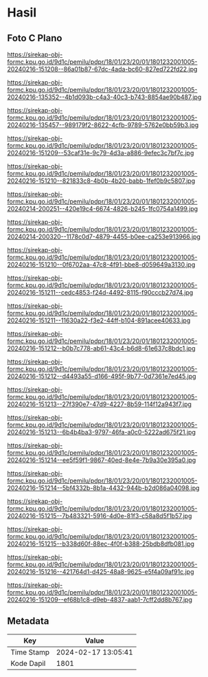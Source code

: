 # Hasil

## Foto C Plano

https://sirekap-obj-formc.kpu.go.id/9d1c/pemilu/pdpr/18/01/23/20/01/1801232001005-20240216-151208--86a01b87-67dc-4ada-bc60-827ed722fd22.jpg

https://sirekap-obj-formc.kpu.go.id/9d1c/pemilu/pdpr/18/01/23/20/01/1801232001005-20240216-135352--4b1d093b-c4a3-40c3-b743-8854ae90b487.jpg

https://sirekap-obj-formc.kpu.go.id/9d1c/pemilu/pdpr/18/01/23/20/01/1801232001005-20240216-135457--989179f2-8622-4cfb-9789-5762e0bb59b3.jpg

https://sirekap-obj-formc.kpu.go.id/9d1c/pemilu/pdpr/18/01/23/20/01/1801232001005-20240216-151209--53caf31e-9c79-4d3a-a886-9efec3c7bf7c.jpg

https://sirekap-obj-formc.kpu.go.id/9d1c/pemilu/pdpr/18/01/23/20/01/1801232001005-20240216-151210--821833c8-4b0b-4b20-babb-1fef0b9c5807.jpg

https://sirekap-obj-formc.kpu.go.id/9d1c/pemilu/pdpr/18/01/23/20/01/1801232001005-20240214-200251--420e19c4-6674-4826-b245-1fc0754a1499.jpg

https://sirekap-obj-formc.kpu.go.id/9d1c/pemilu/pdpr/18/01/23/20/01/1801232001005-20240214-200320--1178c0d7-4879-4455-b0ee-ca253e913966.jpg

https://sirekap-obj-formc.kpu.go.id/9d1c/pemilu/pdpr/18/01/23/20/01/1801232001005-20240216-151210--0f6702aa-47c8-4f91-bbe8-d059649a3130.jpg

https://sirekap-obj-formc.kpu.go.id/9d1c/pemilu/pdpr/18/01/23/20/01/1801232001005-20240216-151211--cedc4853-f24d-4492-8115-f90cccb27d74.jpg

https://sirekap-obj-formc.kpu.go.id/9d1c/pemilu/pdpr/18/01/23/20/01/1801232001005-20240216-151211--11630a22-f3e2-44ff-b104-891acee40633.jpg

https://sirekap-obj-formc.kpu.go.id/9d1c/pemilu/pdpr/18/01/23/20/01/1801232001005-20240216-151212--b0b7c778-ab61-43c4-b6d8-61e637c8bdc1.jpg

https://sirekap-obj-formc.kpu.go.id/9d1c/pemilu/pdpr/18/01/23/20/01/1801232001005-20240216-151212--d4493a55-d166-495f-9b77-0d7361e7ed45.jpg

https://sirekap-obj-formc.kpu.go.id/9d1c/pemilu/pdpr/18/01/23/20/01/1801232001005-20240216-151213--27f390e7-47d9-4227-8b59-114f12a943f7.jpg

https://sirekap-obj-formc.kpu.go.id/9d1c/pemilu/pdpr/18/01/23/20/01/1801232001005-20240216-151213--6b4b4ba3-9797-46fa-a0c0-5222ad675f21.jpg

https://sirekap-obj-formc.kpu.go.id/9d1c/pemilu/pdpr/18/01/23/20/01/1801232001005-20240216-151214--ee5f59f1-9867-40ed-8e4e-7b9a30e395a0.jpg

https://sirekap-obj-formc.kpu.go.id/9d1c/pemilu/pdpr/18/01/23/20/01/1801232001005-20240216-151214--5bf4332b-8b1a-4432-944b-b2d086a04098.jpg

https://sirekap-obj-formc.kpu.go.id/9d1c/pemilu/pdpr/18/01/23/20/01/1801232001005-20240216-151215--7b483321-5916-4d0e-81f3-c58a8d5f1b57.jpg

https://sirekap-obj-formc.kpu.go.id/9d1c/pemilu/pdpr/18/01/23/20/01/1801232001005-20240216-151215--b338d60f-88ec-4f0f-b388-25bdb8dfb081.jpg

https://sirekap-obj-formc.kpu.go.id/9d1c/pemilu/pdpr/18/01/23/20/01/1801232001005-20240216-151216--421764d1-d425-48a8-9625-e5f4a09af91c.jpg

https://sirekap-obj-formc.kpu.go.id/9d1c/pemilu/pdpr/18/01/23/20/01/1801232001005-20240216-151209--ef68b1c8-d9eb-4837-aab1-7cff2dd8b767.jpg


## Metadata

| Key        | Value               |
| ---------- | ------------------- |
| Time Stamp | 2024-02-17 13:05:41 |
| Kode Dapil | 1801                |



